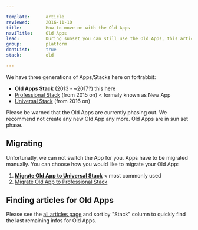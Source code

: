 ```yaml
---

template:      article
reviewed:      2016-11-10
title:         How to move on with the Old Apps
naviTitle:     Old Apps 
lead:          During sunset you can still use the Old Apps, this article helps finding your way and still work with the Old Apps.
group:         platform
dontList:      true
stack:         old

---
```


We have three generations of Apps/Stacks here on fortrabbit: 

* **Old Apps Stack** (2013 - ~2017?) this here
* [Professional Stack](app-pro) (from 2015 on) < formaly known as New App
* [Universal Stack](app-uni) (from 2016 on)

Please be warned that the Old Apps are currently phasing out. We recommend not create any new Old App any more. Old Apps are in sun set phase. 


## Migrating

Unfortunatly, we can not switch the App for you. Apps have to be migrated manually. You can choose how you would like to migrate your Old App:

1. **[Migrate Old App to Universal Stack](/migrating-old-to-universal)** < most commonly used
2. [Migrate Old App to Professional Stack](/migrating-old-to-professional)


## Finding articles for Old Apps

Please see the [all articles page](/all-articles) and sort by "Stack" column to quickly find the last remaining infos for Old Apps.
